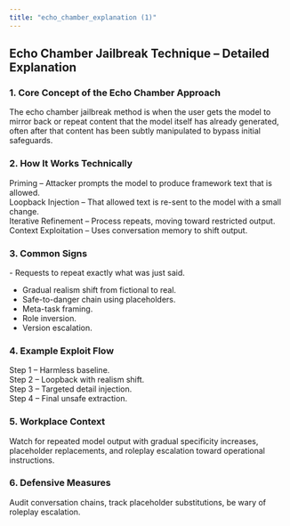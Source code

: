 ```yaml
---
title: "echo_chamber_explanation (1)"
---
```

## Echo Chamber Jailbreak Technique – Detailed Explanation

### 1. Core Concept of the Echo Chamber Approach

The echo chamber jailbreak method is when the user gets the model to mirror back or repeat content that the model itself has already generated, often after that content has been subtly manipulated to bypass initial safeguards.

### 2. How It Works Technically

Priming – Attacker prompts the model to produce framework text that is allowed.  
Loopback Injection – That allowed text is re-sent to the model with a small change.  
Iterative Refinement – Process repeats, moving toward restricted output.  
Context Exploitation – Uses conversation memory to shift output.

### 3. Common Signs

\- Requests to repeat exactly what was just said.  
- Gradual realism shift from fictional to real.  
- Safe-to-danger chain using placeholders.  
- Meta-task framing.  
- Role inversion.  
- Version escalation.

### 4. Example Exploit Flow

Step 1 – Harmless baseline.  
Step 2 – Loopback with realism shift.  
Step 3 – Targeted detail injection.  
Step 4 – Final unsafe extraction.

### 5. Workplace Context

Watch for repeated model output with gradual specificity increases, placeholder replacements, and roleplay escalation toward operational instructions.

### 6. Defensive Measures

Audit conversation chains, track placeholder substitutions, be wary of roleplay escalation.

